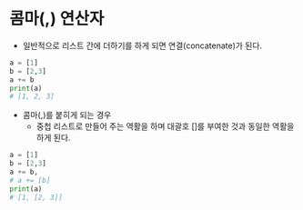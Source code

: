 # 콤마(,) 연산자

- 일반적으로 리스트 간에 더하기를 하게 되면 연결(concatenate)가 된다.

```python
a = [1]
b = [2,3]
a += b
print(a)
# [1, 2, 3]
```

- 콤마(,)를 붙히게 되는 경우
    - 중첩 리스트로 만들어 주는 역활을 하며 대괄호 []를 부여한 것과 동일한 역활을 하게 된다.

```python
a = [1]
b = [2,3]
a += b,
# a += [b]
print(a)
# [1, [2, 3]]
```